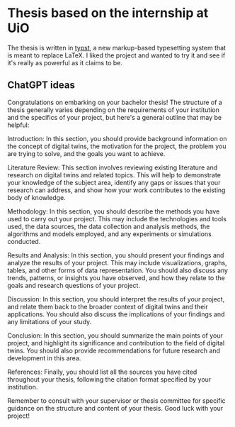 # Thesis based on the internship at UiO

The thesis is written in [typst](https://github.com/typst/typst), a new markup-based typesetting system that is meant to replace LaTeX. I liked the project and wanted to try it and see if it's really as powerful as it claims to be.

## ChatGPT ideas

Congratulations on embarking on your bachelor thesis! The structure of a thesis generally varies depending on the requirements of your institution and the specifics of your project, but here's a general outline that may be helpful:

Introduction: In this section, you should provide background information on the concept of digital twins, the motivation for the project, the problem you are trying to solve, and the goals you want to achieve.

Literature Review: This section involves reviewing existing literature and research on digital twins and related topics. This will help to demonstrate your knowledge of the subject area, identify any gaps or issues that your research can address, and show how your work contributes to the existing body of knowledge.

Methodology: In this section, you should describe the methods you have used to carry out your project. This may include the technologies and tools used, the data sources, the data collection and analysis methods, the algorithms and models employed, and any experiments or simulations conducted.

Results and Analysis: In this section, you should present your findings and analyze the results of your project. This may include visualizations, graphs, tables, and other forms of data representation. You should also discuss any trends, patterns, or insights you have observed, and how they relate to the goals and research questions of your project.

Discussion: In this section, you should interpret the results of your project, and relate them back to the broader context of digital twins and their applications. You should also discuss the implications of your findings and any limitations of your study.

Conclusion: In this section, you should summarize the main points of your project, and highlight its significance and contribution to the field of digital twins. You should also provide recommendations for future research and development in this area.

References: Finally, you should list all the sources you have cited throughout your thesis, following the citation format specified by your institution.

Remember to consult with your supervisor or thesis committee for specific guidance on the structure and content of your thesis. Good luck with your project!